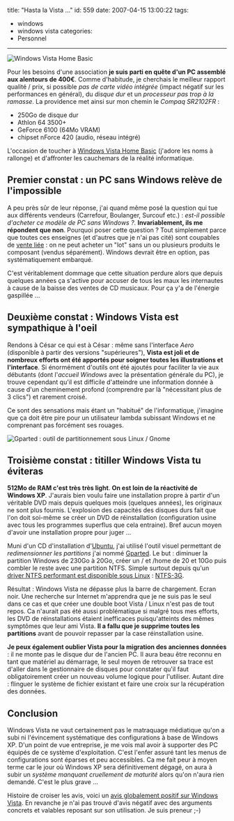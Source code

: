 title: "Hasta la Vista ..."
id: 559
date: 2007-04-15 13:00:22
tags:
- windows
- windows vista
categories:
- Personnel
---

![Windows Vista Home Basic](/images/2007/04/windows-vista-home-basic.jpg)

Pour les besoins d'une association **je suis parti en quête d'un PC assemblé aux alentours de 400€**. Comme d'habitude, je cherchais le meilleur rapport qualité / prix, si possible _pas de carte vidéo intégrée_ (impact négatif sur les performances en général), du _disque dur_ et un _processeur pas trop à la ramasse_. La providence met ainsi sur mon chemin le _Compaq SR2102FR_ :

*   250Go de disque dur
*   Athlon 64 3500+
*   GeForce 6100 (64Mo VRAM)
*   chipset nForce 420 (audio, réseau intégré)

L'occasion de toucher à [Windows Vista Home Basic](http://lagranges.typepad.fr/lumiere/2007/01/vistaldition_ho.html) (j'adore les noms à rallonge) et d'affronter les cauchemars de la réalité informatique.
<!--more-->

## Premier constat : un PC sans Windows relève de l'impossible

A peu près sûr de leur réponse, j'ai quand même posé la question qui tue aux différents vendeurs (Carrefour, Boulanger, Surcouf etc.) : <cite>est-il possible d'acheter ce modèle de PC sans Windows ?</cite>. **Invariablement, ils me répondent que non**. Pourquoi poser cette question ? Tout simplement parce que toutes ces enseignes (et d'autres que je n'ai pas cité) sont coupables de [vente liée](http://fr.wikipedia.org/wiki/Vente_li%C3%A9e) : on ne peut acheter un "lot" sans un ou plusieurs produits le composant (vendus séparément). Windows devrait être en option, pas systématiquement embarqué.

C'est véritablement dommage que cette situation perdure alors que depuis quelques années ça s'active pour accuser de tous les maux les internautes à cause de la baisse des ventes de CD musicaux. Pour ça y'a de l'énergie gaspillée ...

## Deuxième constat : Windows Vista est sympathique à l'oeil

Rendons à César ce qui est à César : même sans l'interface _Aero_ (disponible à partir des versions "supérieures"), **Vista est joli et de nombreux efforts ont été apportés pour soigner toutes les illustrations et l'interface**. Si énormément d'outils ont été ajoutés pour faciliter la vie aux débutants (dont l'_accueil Windows_ avec la présentation générale du PC), je trouve cependant qu'il est difficile d'atteindre une information donnée à cause d'un cheminement profond (comprendre par là "nécessitant plus de 3 clics") et rarement croisé.

Ce sont des sensations mais étant un "habitué" de l'informatique, j'imagine que ça doit être pire pour un utilisateur lambda subissant Windows et ne comprenant pas forcément ses rouages.

![Gparted : outil de partitionnement sous Linux / Gnome](/images/2007/04/gparted.jpg)

## Troisième constat : titiller Windows Vista tu éviteras

**512Mo de RAM c'est très très light**. **On est loin de la réactivité de Windows XP**. J'aurais bien voulu faire une installation propre à partir d'un véritable DVD mais depuis quelques mois (quelques années), les originaux ne sont plus fournis. L'explosion des capacités des disques durs fait que l'on doit soi-même se créer un DVD de réinstallation (configuration usine avec tous les programmes superflus que cela entraine).
Bref aucun moyen d'avoir une installation propre pour juger ...

Muni d'un CD d'installation d'[Ubuntu](http://www.ubuntu-fr.org/), j'ai utilisé l'outil visuel permettant de _redimensionner les partitions_ j'ai nommé [Gparted](http://gparted.sourceforge.net/). Le but : diminuer la partition Windows de 230Go à 20Go, créer un / et /home de 20 et 10Go puis combler le reste avec une partition NTFS. Simple surtout depuis qu'un [driver NTFS performant est disponible sous Linux](http://linuxfr.org/~jberthon/24172.html) : [NTFS-3G](http://www.ntfs-3g.org/).

Résultat : Windows Vista ne dépasse plus la barre de chargement. Ecran noir. Une recherche sur Internet m'apprendra que je ne suis pas le seul dans ce cas et que créer une double boot Vista / Linux n'est pas de tout repos.
Ca n'aurait pas été aussi problématique si malgré tous mes efforts, les DVD de réinstallations étaient inefficaces puisqu'atteints des mêmes symptômes que leur ami Vista. **Il a fallu que je supprime toutes les partitions** avant de pouvoir repasser par la case réinstallation usine.

**Je peux également oublier Vista pour la migration des anciennes données** : il ne monte pas le disque dur de l'ancien PC. Il aura beau être reconnu en tant que matériel au démarrage, le seul moyen de retrouver sa trace est d'aller dans le gestionnaire de disques pour constater qu'il faut obligatoirement créer un nouveau volume logique pour l'utiliser. Autant dire : flinguer le système de fichier existant et faire une croix sur la récupération des données.

## Conclusion

Windows Vista ne vaut certainement pas le matraquage médiatique qu'on a subi ni l'évincement systématique des configurations à base de Windows XP. D'un point de vue entreprise, je me vois mal avoir à supporter des PC équipés de ce système d'exploitation. C'est l'enfer assuré tant les menus de configurations sont éparses et peu accessibles.
Ca me fait peur à moyen terme car le jour où Windows XP sera définitivement dégagé, on aura à subir un _système manquant cruellement de maturité_ alors qu'on n'aura rien demandé. C'est le plus grave ...

Histoire de croiser les avis, voici un [avis globalement positif sur Windows Vista](http://www.suchablog.com/index.php?2007/01/04/2032-windows-vista-j-ai-teste-pour-vous). En revanche je n'ai pas trouvé d'avis négatif avec des arguments concrets et valables reposant sur son utilisation. Je suis preneur ;-)